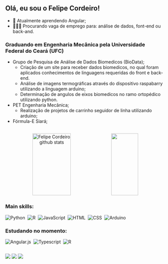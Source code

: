 ## Olá, eu sou o Felipe Cordeiro!

- 📌 Atualmente aprendendo Angular;
- 🧑🏿‍💻 Procurando vaga de emprego para: análise de dados, font-end ou back-and.

<h3> 
  Graduando em Engenharia Mecânica pela Universidade Federal do Ceará (UFC)
</h3>

- Grupo de Pesquisa de Análise de Dados Biomedicos (BioData);
  - Criação de um site para receber dados biomedicos, no qual foram aplicados conhecimentos de linguagens requeridas do front e back-end.
  - Análise de imagens termográficas através do dispositivo raspabarry utilizando a linguagem arduino;
  - Determinação de angulos de eixos biomedicos no ramo ortopédico utilizando python.
- PET Engenharia Mecânica;
  - Realização de projetos de carrinho seguidor de linha utilizando arduino;
- Fórmula-E Siará;

##

<div align="center">  
  <img width="49%" height="195px" src="https://github-readme-stats.vercel.app/api?username=Felipecordeiiro&show_icons=true&count_private=true&hide_border=true&title_color=ff91a4&icon_color=ff91a4&text_color=c9d1d9&bg_color=0d1117" alt="Felipe Cordeiro github stats" /> 
  <img width="41%" height="195px" src="https://github-readme-stats.vercel.app/api/top-langs/?username=Felipecordeiiro&layout=compact&hide_border=true&title_color=ff91a4&text_color=ff91a4&bg_color=0d1117" />
</div>

### Main skills: 

<div style="display: inline_block">
  
  ![Python](https://img.shields.io/badge/-Python-0D1117?style=for-the-badge&logo=python&labelColor=0D1117)&nbsp;
  ![R](https://img.shields.io/badge/-R-0D1117?style=for-the-badge&logo=r&labelColor=0D1117)&nbsp;
  ![JavaScript](https://img.shields.io/badge/-JavaScript-0D1117?style=for-the-badge&logo=javascript&labelColor=0D1117)&nbsp;
  ![HTML](https://img.shields.io/badge/-HTML-0D1117?style=for-the-badge&logo=html5&labelColor=0D1117)&nbsp;
  ![CSS](https://img.shields.io/badge/-CSS-0D1117?style=for-the-badge&logo=CSS3&logoColor=1572B6&labelColor=0D1117)&nbsp;
  ![Arduino](https://img.shields.io/badge/-Arduino-0D1117?style=for-the-badge&logo=arduino&labelColor=0D1117)&nbsp;  
          
</div>

### Estudando no momento:

<div>
  
  ![Angular.js](https://img.shields.io/badge/-Angular.js-0D1117?style=for-the-badge&logo=angular&labelColor=0D1117)&nbsp;
  ![Typescript](https://img.shields.io/badge/-JavaScript-0D1117?style=for-the-badge&logo=javascript&labelColor=0D1117&textColor=0D1117)&nbsp;
  ![R](https://img.shields.io/badge/-R-0D1117?style=for-the-badge&logo=r&labelColor=0D1117)&nbsp;
  
</div>

##

<div>
  <a href="https://instagram.com/cordeiirofe_" target="_blank"><img src="https://img.shields.io/badge/-Instagram-%23E4405F?style=for-the-badge&logo=instagram&logoColor=white" target="_blank"></a>
  <a href = "mailto:imfelipe.cordeiro12@gmail.com"><img src="https://img.shields.io/badge/-Gmail-%23333?style=for-the-badge&logo=gmail&logoColor=white" target="_blank"></a>
  <a href="https://www.linkedin.com/in/felipe-cordeiro-51b878220/" target="_blank"><img src="https://img.shields.io/badge/-LinkedIn-%230077B5?style=for-the-badge&logo=linkedin&logoColor=white" target="_blank"></a>   
</div>
